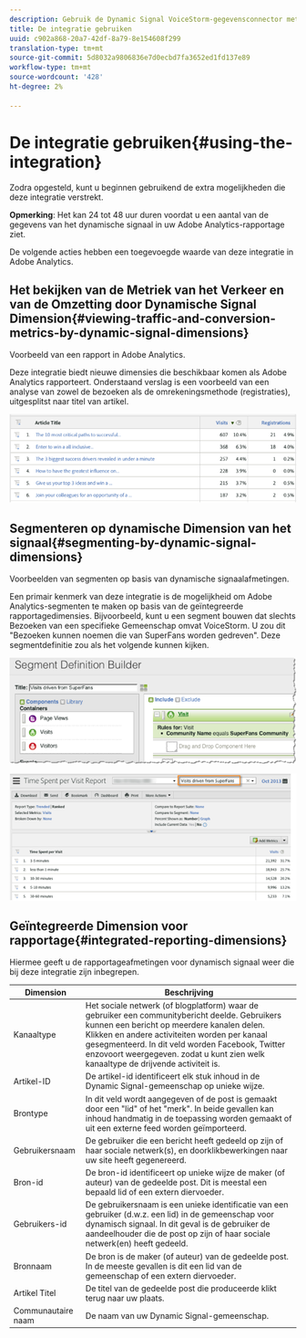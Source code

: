 ```yaml
---
description: Gebruik de Dynamic Signal VoiceStorm-gegevensconnector met Adobe Analytics.
title: De integratie gebruiken
uuid: c902a868-20a7-42df-8a79-8e154608f299
translation-type: tm+mt
source-git-commit: 5d8032a9806836e7d0ecbd7fa3652ed1fd137e89
workflow-type: tm+mt
source-wordcount: '428'
ht-degree: 2%

---
```



# De integratie gebruiken{#using-the-integration}

Zodra opgesteld, kunt u beginnen gebruikend de extra mogelijkheden die deze integratie verstrekt.

**Opmerking**: Het kan 24 tot 48 uur duren voordat u een aantal van de gegevens van het dynamische signaal in uw Adobe Analytics-rapportage ziet.

De volgende acties hebben een toegevoegde waarde van deze integratie in Adobe Analytics.

## Het bekijken van de Metriek van het Verkeer en van de Omzetting door Dynamische Signal Dimension{#viewing-traffic-and-conversion-metrics-by-dynamic-signal-dimensions}

Voorbeeld van een rapport in Adobe Analytics.

Deze integratie biedt nieuwe dimensies die beschikbaar komen als Adobe Analytics rapporteert. Onderstaand verslag is een voorbeeld van een analyse van zowel de bezoeken als de omrekeningsmethode (registraties), uitgesplitst naar titel van artikel.

![](assets/examplereport.png)

## Segmenteren op dynamische Dimension van het signaal{#segmenting-by-dynamic-signal-dimensions}

Voorbeelden van segmenten op basis van dynamische signaalafmetingen.

Een primair kenmerk van deze integratie is de mogelijkheid om Adobe Analytics-segmenten te maken op basis van de geïntegreerde rapportagedimensies. Bijvoorbeeld, kunt u een segment bouwen dat slechts Bezoeken van een specifieke Gemeenschap omvat VoiceStorm. U zou dit &quot;Bezoeken kunnen noemen die van SuperFans worden gedreven&quot;. Deze segmentdefinitie zou als het volgende kunnen kijken.

![](assets/segment1.png)

![](assets/segment2.png)

## Geïntegreerde Dimension voor rapportage{#integrated-reporting-dimensions}

Hiermee geeft u de rapportageafmetingen voor dynamisch signaal weer die bij deze integratie zijn inbegrepen.

| Dimension | Beschrijving |
|---|---|
| Kanaaltype | Het sociale netwerk (of blogplatform) waar de gebruiker een communitybericht deelde. Gebruikers kunnen een bericht op meerdere kanalen delen. Klikken en andere activiteiten worden per kanaal gesegmenteerd. In dit veld worden Facebook, Twitter enzovoort weergegeven. zodat u kunt zien welk kanaaltype de drijvende activiteit is. |
| Artikel-ID | De artikel-id identificeert elk stuk inhoud in de Dynamic Signal-gemeenschap op unieke wijze. |
| Brontype | In dit veld wordt aangegeven of de post is gemaakt door een &quot;lid&quot; of het &quot;merk&quot;. In beide gevallen kan inhoud handmatig in de toepassing worden gemaakt of uit een externe feed worden geïmporteerd. |
| Gebruikersnaam | De gebruiker die een bericht heeft gedeeld op zijn of haar sociale netwerk(s), en doorklikbewerkingen naar uw site heeft gegenereerd. |
| Bron-id | De bron-id identificeert op unieke wijze de maker (of auteur) van de gedeelde post. Dit is meestal een bepaald lid of een extern diervoeder. |
| Gebruikers-id | De gebruikersnaam is een unieke identificatie van een gebruiker (d.w.z. een lid) in de gemeenschap voor dynamisch signaal. In dit geval is de gebruiker de aandeelhouder die de post op zijn of haar sociale netwerk(en) heeft gedeeld. |
| Bronnaam | De bron is de maker (of auteur) van de gedeelde post. In de meeste gevallen is dit een lid van de gemeenschap of een extern diervoeder. |
| Artikel Titel | De titel van de gedeelde post die produceerde klikt terug naar uw plaats. |
| Communautaire naam | De naam van uw Dynamic Signal-gemeenschap. |

